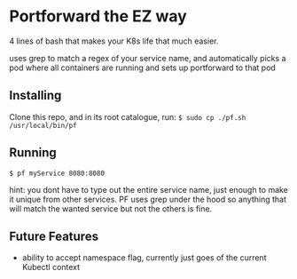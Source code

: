 # Portforward the EZ way

4 lines of bash that makes your K8s life that much easier.

uses grep to match a regex of your service name, and automatically picks a pod where all containers are running and sets up portforward to that pod

## Installing

Clone this repo, and in its root catalogue, run:
`$ sudo cp ./pf.sh /usr/local/bin/pf`


## Running

`$ pf myService 8080:8080`

hint: you dont have to type out the entire service name, just enough to make it unique from other services. PF uses grep under the hood so anything that will match the wanted service but not the others is fine.


## Future Features
 - ability to accept namespace flag, currently just goes of the current Kubectl context


